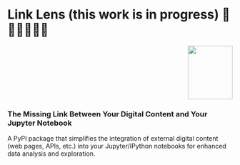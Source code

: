 # Link Lens  (this work is in progress) 🚂🚋🚋🚋🚋🚋

<p align="right">
  <kbd><img src="https://github.com/user-attachments/assets/9aeb87b7-e80a-450c-a68b-97d38ccc6b09" height='120' width='100'> </kbd>
</p>

<h3>The Missing Link Between Your Digital Content and Your Jupyter Notebook </h3>

A PyPI package that simplifies the integration of external digital content (web pages, APIs, etc.) into your Jupyter/IPython notebooks for enhanced data analysis and exploration.

